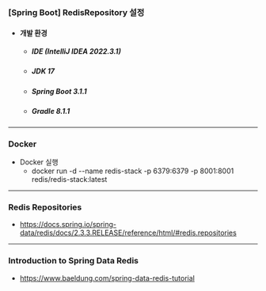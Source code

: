 ### [Spring Boot] RedisRepository 설정
- #### 개발 환경
  - ##### IDE (IntelliJ IDEA 2022.3.1)
  - ##### JDK 17
  - ##### Spring Boot 3.1.1
  - ##### Gradle 8.1.1

---
### Docker
* Docker 실행
  * docker run -d --name redis-stack -p 6379:6379 -p 8001:8001 redis/redis-stack:latest

---
### Redis Repositories
* https://docs.spring.io/spring-data/redis/docs/2.3.3.RELEASE/reference/html/#redis.repositories

---
### Introduction to Spring Data Redis
* https://www.baeldung.com/spring-data-redis-tutorial

